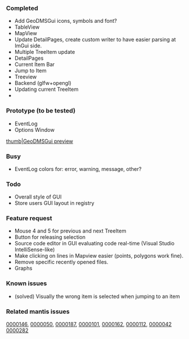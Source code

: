 ### Completed

-   Add GeoDMSGui icons, symbols and font?
-   TableView
-   MapView
-   Update DetailPages, create custom writer to have easier parsing at
    ImGui side.
-   Multiple TreeItem update
-   DetailPages
-   Current Item Bar
-   Jump to Item
-   Treeview
-   Backend (glfw+opengl)
-   Updating current TreeItem
-

### Prototype (to be tested)

-   EventLog
-   Options Window

[thumb\|GeoDMSGui preview](File:GuiOverview.png "wikilink")

### Busy

-   EventLog colors for: error, warning, message, other?

### Todo

-   Overall style of GUI
-   Store users GUI layout in registry

### Feature request

-   Mouse 4 and 5 for previous and next TreeItem
-   Button for releasing selection
-   Source code editor in GUI evaluating code real-time (Visual Studio
    IntelliSense-like)
-   Make clicking on lines in Mapview easier (points, polygons work
    fine).
-   Remove specific recently opened files.
-   Graphs

### Known issues

-   (solved) Visually the wrong item is selected when jumping to an item

### Related mantis issues

[0000146](https://www.geodms.nl/mantis/view.php?id=146),
[0000050](https://www.geodms.nl/mantis/view.php?id=50),
[0000187](https://www.geodms.nl/mantis/view.php?id=187),
[0000101](https://www.geodms.nl/mantis/view.php?id=101),
[0000162](https://www.geodms.nl/mantis/view.php?id=162),
[0000112](https://www.geodms.nl/mantis/view.php?id=112),
[0000042](https://www.geodms.nl/mantis/view.php?id=42)
[0000282](https://www.geodms.nl/mantis/view.php?id=282)